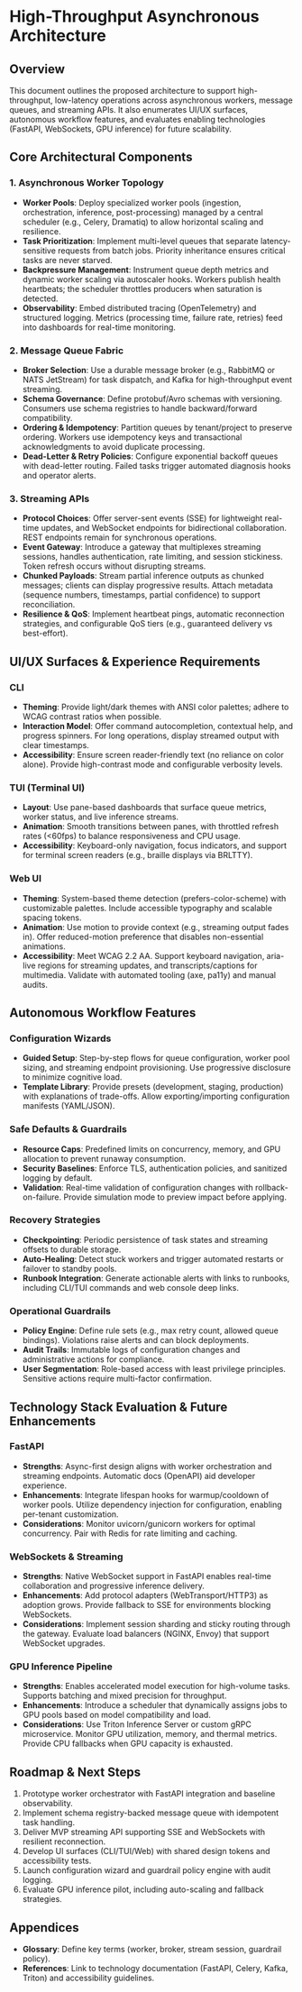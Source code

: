 # High-Throughput Asynchronous Architecture

## Overview
This document outlines the proposed architecture to support high-throughput, low-latency operations across asynchronous workers, message queues, and streaming APIs. It also enumerates UI/UX surfaces, autonomous workflow features, and evaluates enabling technologies (FastAPI, WebSockets, GPU inference) for future scalability.

## Core Architectural Components

### 1. Asynchronous Worker Topology
- **Worker Pools**: Deploy specialized worker pools (ingestion, orchestration, inference, post-processing) managed by a central scheduler (e.g., Celery, Dramatiq) to allow horizontal scaling and resilience.
- **Task Prioritization**: Implement multi-level queues that separate latency-sensitive requests from batch jobs. Priority inheritance ensures critical tasks are never starved.
- **Backpressure Management**: Instrument queue depth metrics and dynamic worker scaling via autoscaler hooks. Workers publish health heartbeats; the scheduler throttles producers when saturation is detected.
- **Observability**: Embed distributed tracing (OpenTelemetry) and structured logging. Metrics (processing time, failure rate, retries) feed into dashboards for real-time monitoring.

### 2. Message Queue Fabric
- **Broker Selection**: Use a durable message broker (e.g., RabbitMQ or NATS JetStream) for task dispatch, and Kafka for high-throughput event streaming.
- **Schema Governance**: Define protobuf/Avro schemas with versioning. Consumers use schema registries to handle backward/forward compatibility.
- **Ordering & Idempotency**: Partition queues by tenant/project to preserve ordering. Workers use idempotency keys and transactional acknowledgments to avoid duplicate processing.
- **Dead-Letter & Retry Policies**: Configure exponential backoff queues with dead-letter routing. Failed tasks trigger automated diagnosis hooks and operator alerts.

### 3. Streaming APIs
- **Protocol Choices**: Offer server-sent events (SSE) for lightweight real-time updates, and WebSocket endpoints for bidirectional collaboration. REST endpoints remain for synchronous operations.
- **Event Gateway**: Introduce a gateway that multiplexes streaming sessions, handles authentication, rate limiting, and session stickiness. Token refresh occurs without disrupting streams.
- **Chunked Payloads**: Stream partial inference outputs as chunked messages; clients can display progressive results. Attach metadata (sequence numbers, timestamps, partial confidence) to support reconciliation.
- **Resilience & QoS**: Implement heartbeat pings, automatic reconnection strategies, and configurable QoS tiers (e.g., guaranteed delivery vs best-effort).

## UI/UX Surfaces & Experience Requirements

### CLI
- **Theming**: Provide light/dark themes with ANSI color palettes; adhere to WCAG contrast ratios when possible.
- **Interaction Model**: Offer command autocompletion, contextual help, and progress spinners. For long operations, display streamed output with clear timestamps.
- **Accessibility**: Ensure screen reader-friendly text (no reliance on color alone). Provide high-contrast mode and configurable verbosity levels.

### TUI (Terminal UI)
- **Layout**: Use pane-based dashboards that surface queue metrics, worker status, and live inference streams.
- **Animation**: Smooth transitions between panes, with throttled refresh rates (<60fps) to balance responsiveness and CPU usage.
- **Accessibility**: Keyboard-only navigation, focus indicators, and support for terminal screen readers (e.g., braille displays via BRLTTY).

### Web UI
- **Theming**: System-based theme detection (prefers-color-scheme) with customizable palettes. Include accessible typography and scalable spacing tokens.
- **Animation**: Use motion to provide context (e.g., streaming output fades in). Offer reduced-motion preference that disables non-essential animations.
- **Accessibility**: Meet WCAG 2.2 AA. Support keyboard navigation, aria-live regions for streaming updates, and transcripts/captions for multimedia. Validate with automated tooling (axe, pa11y) and manual audits.

## Autonomous Workflow Features

### Configuration Wizards
- **Guided Setup**: Step-by-step flows for queue configuration, worker pool sizing, and streaming endpoint provisioning. Use progressive disclosure to minimize cognitive load.
- **Template Library**: Provide presets (development, staging, production) with explanations of trade-offs. Allow exporting/importing configuration manifests (YAML/JSON).

### Safe Defaults & Guardrails
- **Resource Caps**: Predefined limits on concurrency, memory, and GPU allocation to prevent runaway consumption.
- **Security Baselines**: Enforce TLS, authentication policies, and sanitized logging by default.
- **Validation**: Real-time validation of configuration changes with rollback-on-failure. Provide simulation mode to preview impact before applying.

### Recovery Strategies
- **Checkpointing**: Periodic persistence of task states and streaming offsets to durable storage.
- **Auto-Healing**: Detect stuck workers and trigger automated restarts or failover to standby pools.
- **Runbook Integration**: Generate actionable alerts with links to runbooks, including CLI/TUI commands and web console deep links.

### Operational Guardrails
- **Policy Engine**: Define rule sets (e.g., max retry count, allowed queue bindings). Violations raise alerts and can block deployments.
- **Audit Trails**: Immutable logs of configuration changes and administrative actions for compliance.
- **User Segmentation**: Role-based access with least privilege principles. Sensitive actions require multi-factor confirmation.

## Technology Stack Evaluation & Future Enhancements

### FastAPI
- **Strengths**: Async-first design aligns with worker orchestration and streaming endpoints. Automatic docs (OpenAPI) aid developer experience.
- **Enhancements**: Integrate lifespan hooks for warmup/cooldown of worker pools. Utilize dependency injection for configuration, enabling per-tenant customization.
- **Considerations**: Monitor uvicorn/gunicorn workers for optimal concurrency. Pair with Redis for rate limiting and caching.

### WebSockets & Streaming
- **Strengths**: Native WebSocket support in FastAPI enables real-time collaboration and progressive inference delivery.
- **Enhancements**: Add protocol adapters (WebTransport/HTTP3) as adoption grows. Provide fallback to SSE for environments blocking WebSockets.
- **Considerations**: Implement session sharding and sticky routing through the gateway. Evaluate load balancers (NGINX, Envoy) that support WebSocket upgrades.

### GPU Inference Pipeline
- **Strengths**: Enables accelerated model execution for high-volume tasks. Supports batching and mixed precision for throughput.
- **Enhancements**: Introduce a scheduler that dynamically assigns jobs to GPU pools based on model compatibility and load.
- **Considerations**: Use Triton Inference Server or custom gRPC microservice. Monitor GPU utilization, memory, and thermal metrics. Provide CPU fallbacks when GPU capacity is exhausted.

## Roadmap & Next Steps
1. Prototype worker orchestrator with FastAPI integration and baseline observability.
2. Implement schema registry-backed message queue with idempotent task handling.
3. Deliver MVP streaming API supporting SSE and WebSockets with resilient reconnection.
4. Develop UI surfaces (CLI/TUI/Web) with shared design tokens and accessibility tests.
5. Launch configuration wizard and guardrail policy engine with audit logging.
6. Evaluate GPU inference pilot, including auto-scaling and fallback strategies.

## Appendices
- **Glossary**: Define key terms (worker, broker, stream session, guardrail policy).
- **References**: Link to technology documentation (FastAPI, Celery, Kafka, Triton) and accessibility guidelines.


